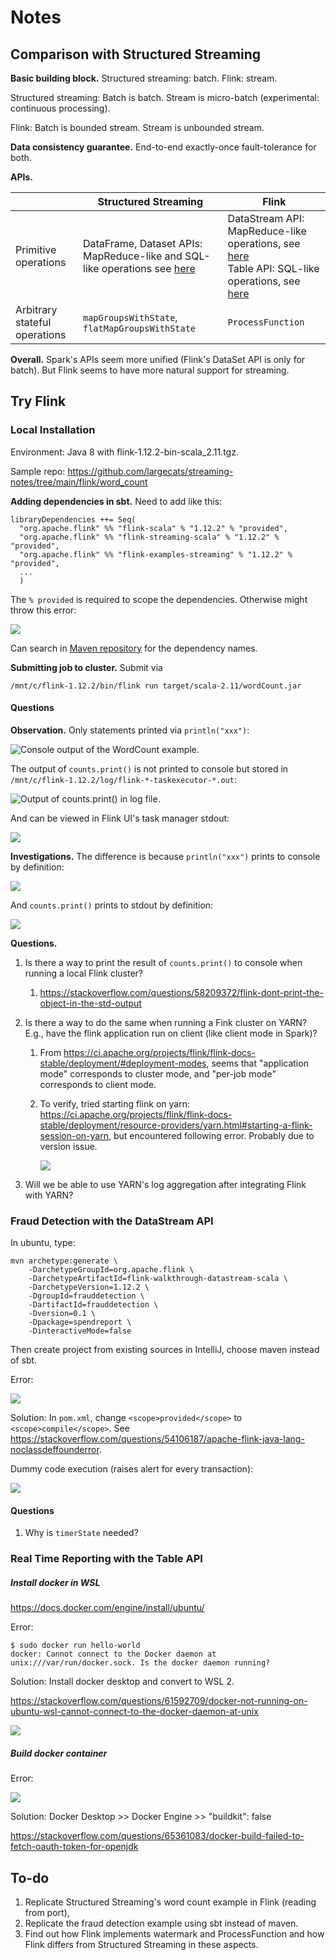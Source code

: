 # Notes

## Comparison with Structured Streaming

**Basic building block.** Structured streaming: batch. Flink: stream.

Structured streaming: Batch is batch. Stream is micro-batch (experimental: continuous processing).

Flink: Batch is bounded stream. Stream is unbounded stream.

**Data consistency guarantee.** End-to-end exactly-once fault-tolerance for both.

**APIs.**

|                               | Structured Streaming                                         | Flink                                                        |
| ----------------------------- | ------------------------------------------------------------ | ------------------------------------------------------------ |
| Primitive operations          | DataFrame, Dataset APIs: MapReduce-like and SQL-like operations see [here](https://spark.apache.org/docs/latest/structured-streaming-programming-guide.html#operations-on-streaming-dataframesdatasets) | DataStream API: MapReduce-like operations, see [here](https://ci.apache.org/projects/flink/flink-docs-release-1.12/dev/stream/operators/)<br />Table API: SQL-like operations, see [here](https://ci.apache.org/projects/flink/flink-docs-release-1.12/dev/table/tableApi.html) |
| Arbitrary stateful operations | `mapGroupsWithState`, `flatMapGroupsWithState`               | `ProcessFunction`                                            |

**Overall.** Spark's APIs seem more unified (Flink's DataSet API is only for batch). But Flink seems to have more natural support for streaming.

## Try Flink

### Local Installation

Environment: Java 8 with flink-1.12.2-bin-scala_2.11.tgz.

Sample repo: https://github.com/largecats/streaming-notes/tree/main/flink/word_count

**Adding dependencies in sbt.** Need to add like this: 

```
libraryDependencies ++= Seq(
  "org.apache.flink" %% "flink-scala" % "1.12.2" % "provided",
  "org.apache.flink" %% "flink-streaming-scala" % "1.12.2" % "provided",
  "org.apache.flink" %% "flink-examples-streaming" % "1.12.2" % "provided",
  ...
  )
```

The `% provided` is required to scope the dependencies. Otherwise might throw this error:

![](images/sbt_scope_error.png)

Can search in [Maven repository](https://mvnrepository.com/search?q=flink+scala) for the dependency names.

**Submitting job to cluster.** Submit via 

```
/mnt/c/flink-1.12.2/bin/flink run target/scala-2.11/wordCount.jar
```

#### Questions

**Observation.** Only statements printed via `println("xxx")`:

![Console output of the WordCount example.](images/console.png)

The output of `counts.print()` is not printed to console but stored in `/mnt/c/flink-1.12.2/log/flink-*-taskexecutor-*.out`:

![Output of counts.print() in log file.](images/log.png)

And can be viewed in Flink UI's task manager stdout:

![](images/task_manager_stdout.png)

**Investigations.** The difference is because `println("xxx")` prints to console by definition:

![](images/println_definition.png)

And `counts.print()` prints to stdout by definition: 

![](images/datastream_print_definition.png)

**Questions.**

1. Is there a way to print the result of `counts.print()` to console when running a local Flink cluster? 

   1. https://stackoverflow.com/questions/58209372/flink-dont-print-the-object-in-the-std-output

2. Is there a way to do the same when running a Fink cluster on YARN? E.g., have the flink application run on client (like client mode in Spark)?

   1. From https://ci.apache.org/projects/flink/flink-docs-stable/deployment/#deployment-modes, seems that "application mode" corresponds to cluster mode, and "per-job mode" corresponds to client mode.

   2. To verify, tried starting flink on yarn: https://ci.apache.org/projects/flink/flink-docs-stable/deployment/resource-providers/yarn.html#starting-a-flink-session-on-yarn, but encountered following error. Probably due to version issue.

      ![](images/flink_on_yarn_error.png)

3. Will we be able to use YARN's log aggregation after integrating Flink with YARN?

### Fraud Detection with the DataStream API

In ubuntu, type:

```shell
mvn archetype:generate \
    -DarchetypeGroupId=org.apache.flink \
    -DarchetypeArtifactId=flink-walkthrough-datastream-scala \
    -DarchetypeVersion=1.12.2 \
    -DgroupId=frauddetection \
    -DartifactId=frauddetection \
    -Dversion=0.1 \
    -Dpackage=spendreport \
    -DinteractiveMode=false
```

Then create project from existing sources in IntelliJ, choose maven instead of sbt.

Error:

![](images/fraud_detection_error.png)

Solution: In `pom.xml`, change `<scope>provided</scope>` to `<scope>compile</scope>`. See https://stackoverflow.com/questions/54106187/apache-flink-java-lang-noclassdeffounderror.

Dummy code execution (raises alert for every transaction):

![](images/fraud_detection_first_version.png)

#### Questions

1. Why is `timerState` needed?

### Real Time Reporting with the Table API

##### Install docker in WSL

https://docs.docker.com/engine/install/ubuntu/

Error: 

```shell
$ sudo docker run hello-world
docker: Cannot connect to the Docker daemon at unix:///var/run/docker.sock. Is the docker daemon running?
```

Solution: Install docker desktop and convert to WSL 2.

https://stackoverflow.com/questions/61592709/docker-not-running-on-ubuntu-wsl-cannot-connect-to-the-docker-daemon-at-unix

![](images/docker_hello_world.jpg)

##### Build docker container

Error:

![](images/docker_build_error.jpg)

Solution: Docker Desktop >> Docker Engine >> "buildkit": false

https://stackoverflow.com/questions/65361083/docker-build-failed-to-fetch-oauth-token-for-openjdk

## To-do

1. Replicate Structured Streaming's word count example in Flink (reading from port),
2. Replicate the fraud detection example using sbt instead of maven.
3. Find out how Flink implements watermark and ProcessFunction and how Flink differs from Structured Streaming in these aspects.